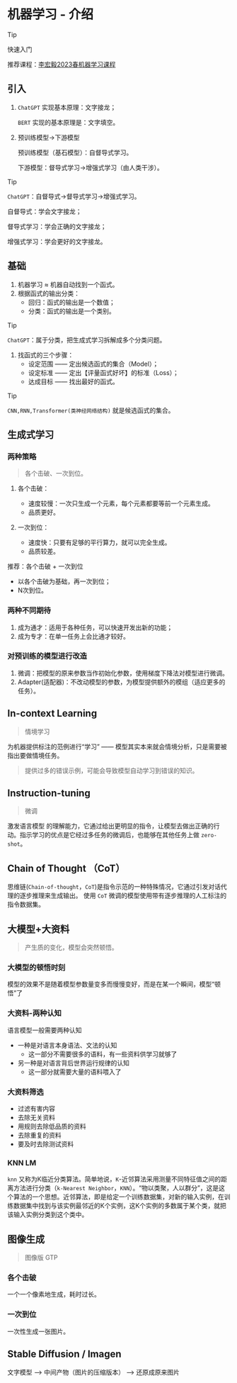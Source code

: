 # 机器学习 - 介绍

> [!TIP]
> 快速入门
>
> 推荐课程：[李宏毅2023春机器学习课程](https://www.bilibili.com/video/BV1Wv411h7kN)

## 引入

1. `ChatGPT` 实现基本原理：文字接龙；

    `BERT` 实现的基本原理是：文字填空。

2. 预训练模型→下游模型

    预训练模型（基石模型）：自督导式学习。

    下游模型：督导式学习→增强式学习（由人类干涉）。

> [!TIP]
>
> `ChatGPT`：自督导式→督导式学习→增强式学习。
>
> 自督导式：学会文字接龙；
>
> 督导式学习：学会正确的文字接龙；
>
> 增强式学习：学会更好的文字接龙。

## 基础

1. 机器学习 ≈ 机器自动找到一个函式。
2. 根据函式的输出分类：
    - 回归：函式的输出是一个数值；
    - 分类：函式的输出是一个类别。

> [!TIP]
>
> `ChatGPT`：属于分类，把生成式学习拆解成多个分类问题。

1. 找函式的三个步骤：
    - 设定范围 —— 定出候选函式的集合（Model）；
    - 设定标准 —— 定出【评量函式好坏】的标准（Loss）；
    - 达成目标 —— 找出最好的函式。

> [!TIP]
>
> `CNN,RNN,Transformer(类神经网络结构)` 就是候选函式的集合。

## 生成式学习

### 两种策略

> 各个击破、一次到位。

1. 各个击破：
    - 速度较慢：一次只生成一个元素，每个元素都要等前一个元素生成。
    - 品质更好。

2. 一次到位：
    - 速度快：只要有足够的平行算力，就可以完全生成。
    - 品质较差。

推荐：各个击破 + 一次到位

- 以各个击破为基础，再一次到位；
- N次到位。

### 两种不同期待

1. 成为通才：适用于各种任务，可以快速开发出新的功能；
2. 成为专才：在单一任务上会比通才较好。

### 对预训练的模型进行改造

1. 微调：把模型的原来参数当作初始化参数，使用梯度下降法对模型进行微调。
2. Adapter(适配器)：不改动模型的参数，为模型提供额外的模组（适应更多的任务）。

## In-context Learning

> 情境学习

为机器提供标注的范例进行“学习” —— 模型其实本来就会情境分析，只是需要被指出要做情境任务。

> 提供过多的错误示例，可能会导致模型自动学习到错误的知识。

## Instruction-tuning

> 微调

激发语言模型 的理解能力，它通过给出更明显的指令，让模型去做出正确的行动。指示学习的优点是它经过多任务的微调后，也能够在其他任务上做 `zero-shot`。

## Chain of Thought （CoT）

思维链(`Chain-of-thought`，`CoT`)是指令示范的一种特殊情况，它通过引发对话代理的逐步推理来生成输出。 使用 `CoT` 微调的模型使用带有逐步推理的人工标注的指令数据集。

## 大模型+大资料

> 产生质的变化，模型会突然顿悟。

### 大模型的顿悟时刻

模型的效果不是随着模型参数量变多而慢慢变好，而是在某一个瞬间，模型“顿悟”了

### 大资料-两种认知

语言模型一般需要两种认知

- 一种是对语言本身语法、文法的认知
    - 这一部分不需要很多的语料，有一些资料供学习就够了
- 另一种是对语言背后世界运行规律的认知
    - 这一部分就需要大量的语料喂入了

### 大资料筛选

- 过滤有害内容
- 去除无关资料
- 用规则去除低品质的资料
- 去除重复的资料
- 要及时去除测试资料

### KNN LM

`knn` 又称为K临近分类算法。简单地说，`K`-近邻算法采用测量不同特征值之间的距离方法进行分类（`k-Nearest Neighbor`，`KNN`）。“物以类聚，人以群分”，这是这个算法的一个思想。近邻算法，即是给定一个训练数据集，对新的输入实例，在训练数据集中找到与该实例最邻近的K个实例，这K个实例的多数属于某个类，就把该输入实例分类到这个类中。

## 图像生成

> 图像版 GTP

### 各个击破

一个一个像素地生成，耗时过长。

### 一次到位

一次性生成一张图片。

## Stable Diffusion / Imagen

文字模型 --> 中间产物（图片的压缩版本） --> 还原成原来图片
